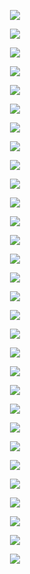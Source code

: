 <CENTER>
<P>
<IMG SRC="https://github.com/rokwire/rokwire-community/blob/master/Media%20Assets/Overview%20of%20Rokwire/Overview%20of%20Rokwire%20for%20Hackathon.001.png">
</P>
<P>
<IMG SRC="https://github.com/rokwire/rokwire-community/blob/master/Media%20Assets/Overview%20of%20Rokwire/Overview%20of%20Rokwire%20for%20Hackathon.002.png">
</P>
<P>
<IMG SRC="https://github.com/rokwire/rokwire-community/blob/master/Media%20Assets/Overview%20of%20Rokwire/Overview%20of%20Rokwire%20for%20Hackathon.003.png">
</P>
<P>
<IMG SRC="https://github.com/rokwire/rokwire-community/blob/master/Media%20Assets/Overview%20of%20Rokwire/Overview%20of%20Rokwire%20for%20Hackathon.004.png">
</P>
<P>
<IMG SRC="https://github.com/rokwire/rokwire-community/blob/master/Media%20Assets/Overview%20of%20Rokwire/Overview%20of%20Rokwire%20for%20Hackathon.005.png">
</P>
<P>
<IMG SRC="https://github.com/rokwire/rokwire-community/blob/master/Media%20Assets/Overview%20of%20Rokwire/Overview%20of%20Rokwire%20for%20Hackathon.006.png">
</P>
<P>
<IMG SRC="https://github.com/rokwire/rokwire-community/blob/master/Media%20Assets/Overview%20of%20Rokwire/Overview%20of%20Rokwire%20for%20Hackathon.007.png">
</P>
<P>
<IMG SRC="https://github.com/rokwire/rokwire-community/blob/master/Media%20Assets/Overview%20of%20Rokwire/Overview%20of%20Rokwire%20for%20Hackathon.008.png">
</P>
<P>
<IMG SRC="https://github.com/rokwire/rokwire-community/blob/master/Media%20Assets/Overview%20of%20Rokwire/Overview%20of%20Rokwire%20for%20Hackathon.009.png">
</P>
<P>
<IMG SRC="https://github.com/rokwire/rokwire-community/blob/master/Media%20Assets/Overview%20of%20Rokwire/Overview%20of%20Rokwire%20for%20Hackathon.010.png">
</P>
<P>
<IMG SRC="https://github.com/rokwire/rokwire-community/blob/master/Media%20Assets/Overview%20of%20Rokwire/Overview%20of%20Rokwire%20for%20Hackathon.011.png">
</P>
<P>
<IMG SRC="https://github.com/rokwire/rokwire-community/blob/master/Media%20Assets/Overview%20of%20Rokwire/Overview%20of%20Rokwire%20for%20Hackathon.012.png">
</P>
<P>
<IMG SRC="https://github.com/rokwire/rokwire-community/blob/master/Media%20Assets/Overview%20of%20Rokwire/Overview%20of%20Rokwire%20for%20Hackathon.013.png">
</P>
<P>
<IMG SRC="https://github.com/rokwire/rokwire-community/blob/master/Media%20Assets/Overview%20of%20Rokwire/Overview%20of%20Rokwire%20for%20Hackathon.014.png">
</P>
<P>
<IMG SRC="https://github.com/rokwire/rokwire-community/blob/master/Media%20Assets/Overview%20of%20Rokwire/Overview%20of%20Rokwire%20for%20Hackathon.015.png">
</P>
<P>
<IMG SRC="https://github.com/rokwire/rokwire-community/blob/master/Media%20Assets/Overview%20of%20Rokwire/Overview%20of%20Rokwire%20for%20Hackathon.016.png">
</P>
<P>
<IMG SRC="https://github.com/rokwire/rokwire-community/blob/master/Media%20Assets/Overview%20of%20Rokwire/Overview%20of%20Rokwire%20for%20Hackathon.017.png">
</P>
<P>
<IMG SRC="https://github.com/rokwire/rokwire-community/blob/master/Media%20Assets/Overview%20of%20Rokwire/Overview%20of%20Rokwire%20for%20Hackathon.018.png">
</P>
<P>
<IMG SRC="https://github.com/rokwire/rokwire-community/blob/master/Media%20Assets/Overview%20of%20Rokwire/Overview%20of%20Rokwire%20for%20Hackathon.019.png">
</P>
<P>
<IMG SRC="https://github.com/rokwire/rokwire-community/blob/master/Media%20Assets/Overview%20of%20Rokwire/Overview%20of%20Rokwire%20for%20Hackathon.020.png">
</P>
<P>
<IMG SRC="https://github.com/rokwire/rokwire-community/blob/master/Media%20Assets/Overview%20of%20Rokwire/Overview%20of%20Rokwire%20for%20Hackathon.021.png">
</P>
<P>
<IMG SRC="https://github.com/rokwire/rokwire-community/blob/master/Media%20Assets/Overview%20of%20Rokwire/Overview%20of%20Rokwire%20for%20Hackathon.022.png">
</P>
<P>
<IMG SRC="https://github.com/rokwire/rokwire-community/blob/master/Media%20Assets/Overview%20of%20Rokwire/Overview%20of%20Rokwire%20for%20Hackathon.023.png">
</P>
<P>
<IMG SRC="https://github.com/rokwire/rokwire-community/blob/master/Media%20Assets/Overview%20of%20Rokwire/Overview%20of%20Rokwire%20for%20Hackathon.024.png">
</P>
<P>
<IMG SRC="https://github.com/rokwire/rokwire-community/blob/master/Media%20Assets/Overview%20of%20Rokwire/Overview%20of%20Rokwire%20for%20Hackathon.025.png">
</P>
<P>
<IMG SRC="https://github.com/rokwire/rokwire-community/blob/master/Media%20Assets/Overview%20of%20Rokwire/Overview%20of%20Rokwire%20for%20Hackathon.026.png">
</P>
<P>
<IMG SRC="https://github.com/rokwire/rokwire-community/blob/master/Media%20Assets/Overview%20of%20Rokwire/Overview%20of%20Rokwire%20for%20Hackathon.027.png">
</P>
<P>
<IMG SRC="https://github.com/rokwire/rokwire-community/blob/master/Media%20Assets/Overview%20of%20Rokwire/Overview%20of%20Rokwire%20for%20Hackathon.028.png">
</P>
<P>
<IMG SRC="https://github.com/rokwire/rokwire-community/blob/master/Media%20Assets/Overview%20of%20Rokwire/Overview%20of%20Rokwire%20for%20Hackathon.029.png">
</P>
<P>
<IMG SRC="https://github.com/rokwire/rokwire-community/blob/master/Media%20Assets/Overview%20of%20Rokwire/Overview%20of%20Rokwire%20for%20Hackathon.030.png">
</P>
  </CENTER>
